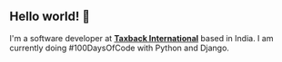 <h2>Hello world! 👋</h2>

<p>I'm a software developer at <strong><a href="https://taxbackinternational.com/">Taxback International</a></strong> based in India. I am currently doing #100DaysOfCode with Python and Django.</p>

<!--
**iamkesharinandan/iamkesharinandan** is a ✨ _special_ ✨ repository because its `README.md` (this file) appears on your GitHub profile.

Here are some ideas to get you started:

- 🔭 I’m currently working on ...
- 🌱 I’m currently learning ...
- 👯 I’m looking to collaborate on ...
- 🤔 I’m looking for help with ...
- 💬 Ask me about ...
- 📫 How to reach me: ...
- 😄 Pronouns: ...
- ⚡ Fun fact: ...
-->
